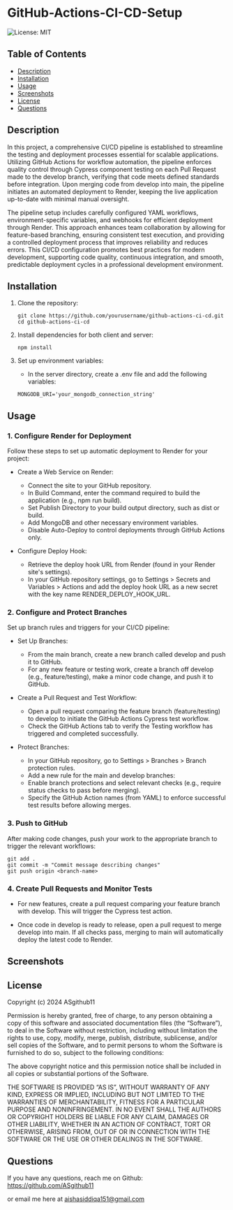 # GitHub-Actions-CI-CD-Setup
![License: MIT](https://img.shields.io/badge/License-MIT-blue)

## Table of Contents

- [Description](#description)
- [Installation](#installation)
- [Usage](#usage)
- [Screenshots](#screenshots)
- [License](#license)
- [Questions](#questions)

## Description

In this project, a comprehensive CI/CD pipeline is established to streamline the testing and deployment processes essential for scalable applications. Utilizing GitHub Actions for workflow automation, the pipeline enforces quality control through Cypress component testing on each Pull Request made to the develop branch, verifying that code meets defined standards before integration. Upon merging code from develop into main, the pipeline initiates an automated deployment to Render, keeping the live application up-to-date with minimal manual oversight.

The pipeline setup includes carefully configured YAML workflows, environment-specific variables, and webhooks for efficient deployment through Render. This approach enhances team collaboration by allowing for feature-based branching, ensuring consistent test execution, and providing a controlled deployment process that improves reliability and reduces errors. This CI/CD configuration promotes best practices for modern development, supporting code quality, continuous integration, and smooth, predictable deployment cycles in a professional development environment.

## Installation

1. Clone the repository:
   ```
   git clone https://github.com/yourusername/github-actions-ci-cd.git
   cd github-actions-ci-cd
   ```

2. Install dependencies for both client and server:
    ```
    npm install
    ```

3. Set up environment variables:

    -   In the server directory, create a .env file and add the following variables:
    ```
    MONGODB_URI='your_mongodb_connection_string'
    ```

## Usage

### 1. Configure Render for Deployment

Follow these steps to set up automatic deployment to Render for your project:

- Create a Web Service on Render:

    - Connect the site to your GitHub repository.
    - In Build Command, enter the command required to build the application (e.g., npm run build).
    - Set Publish Directory to your build output directory, such as dist or build.
    - Add MongoDB and other necessary environment variables.
    - Disable Auto-Deploy to control deployments through GitHub Actions only.

- Configure Deploy Hook:

    - Retrieve the deploy hook URL from Render (found in your Render site's settings).
    - In your GitHub repository settings, go to Settings > Secrets and Variables > Actions and add the deploy hook URL as a new secret with the key name RENDER_DEPLOY_HOOK_URL.

### 2. Configure and Protect Branches

Set up branch rules and triggers for your CI/CD pipeline:

- Set Up Branches:

    - From the main branch, create a new branch called develop and push it to GitHub.
    - For any new feature or testing work, create a branch off develop (e.g., feature/testing), make a minor code change, and push it to GitHub.

- Create a Pull Request and Test Workflow:

    - Open a pull request comparing the feature branch (feature/testing) to develop to initiate the GitHub Actions Cypress test workflow.
    - Check the GitHub Actions tab to verify the Testing workflow has triggered and completed successfully.

- Protect Branches:

    - In your GitHub repository, go to Settings > Branches > Branch protection rules.
    - Add a new rule for the main and develop branches:
    - Enable branch protections and select relevant checks (e.g., require status checks to pass before merging).
    - Specify the GitHub Action names (from YAML) to enforce successful test results before allowing merges.

### 3. Push to GitHub

After making code changes, push your work to the appropriate branch to trigger the relevant workflows:

```
git add .
git commit -m "Commit message describing changes"
git push origin <branch-name>

```

### 4. Create Pull Requests and Monitor Tests

- For new features, create a pull request comparing your feature branch with develop. This will trigger the Cypress test action.

- Once code in develop is ready to release, open a pull request to merge develop into main. If all checks pass, merging to main will automatically deploy the latest code to Render.

## Screenshots

## License

Copyright (c) 2024 ASgithub11

Permission is hereby granted, free of charge, to any person obtaining a copy of this software and associated documentation files (the “Software”), to deal in the Software without restriction, including without limitation the rights to use, copy, modify, merge, publish, distribute, sublicense, and/or sell copies of the Software, and to permit persons to whom the Software is furnished to do so, subject to the following conditions:

The above copyright notice and this permission notice shall be included in all copies or substantial portions of the Software.

THE SOFTWARE IS PROVIDED “AS IS”, WITHOUT WARRANTY OF ANY KIND, EXPRESS OR IMPLIED, INCLUDING BUT NOT LIMITED TO THE WARRANTIES OF MERCHANTABILITY, FITNESS FOR A PARTICULAR PURPOSE AND NONINFRINGEMENT. IN NO EVENT SHALL THE AUTHORS OR COPYRIGHT HOLDERS BE LIABLE FOR ANY CLAIM, DAMAGES OR OTHER LIABILITY, WHETHER IN AN ACTION OF CONTRACT, TORT OR OTHERWISE, ARISING FROM, OUT OF OR IN CONNECTION WITH THE SOFTWARE OR THE USE OR OTHER DEALINGS IN THE SOFTWARE.

## Questions

If you have any questions, reach me on Github: https://github.com/ASgithub11

or email me here at aishasiddiqa151@gmail.com
